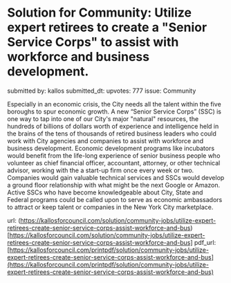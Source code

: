 # Solution for Community: Utilize expert retirees to create a "Senior Service Corps"  to assist with workforce and business development. #

submitted by: kallos
submitted_dt: 
upvotes: 777
issue: Community

Especially in an economic crisis, the City needs all the talent within the five boroughs to spur economic growth. A new “Senior Service Corps” (SSC) is one way to tap into one of our City's major "natural" resources, the hundreds of billions of dollars worth of experience and intelligence held in the brains of the tens of thousands of retired business leaders who could work with City agencies and companies to assist with workforce and business development. Economic development programs like incubators would benefit from the life-long experience of senior business people who volunteer as chief financial officer, accountant, attorney, or other technical advisor, working with the a start-up firm once every week or two. Companies would gain valuable technical services and SSCs would develop a ground floor relationship with what might be the next Google or Amazon. Active SSCs who have become knowledgeable about City, State and Federal programs could be called upon to serve as economic ambassadors to attract or keep talent or companies in the New York City marketplace.

url: (https://kallosforcouncil.com/solution/community-jobs/utilize-expert-retirees-create-senior-service-corps-assist-workforce-and-bus)[https://kallosforcouncil.com/solution/community-jobs/utilize-expert-retirees-create-senior-service-corps-assist-workforce-and-bus]
pdf_url: [https://kallosforcouncil.com/printpdf/solution/community-jobs/utilize-expert-retirees-create-senior-service-corps-assist-workforce-and-bus](https://kallosforcouncil.com/printpdf/solution/community-jobs/utilize-expert-retirees-create-senior-service-corps-assist-workforce-and-bus)